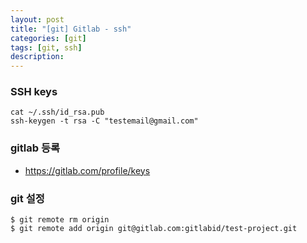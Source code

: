 ```yaml
---
layout: post
title: "[git] Gitlab - ssh"
categories: [git]
tags: [git, ssh]
description: 
---
```


### SSH keys
```
cat ~/.ssh/id_rsa.pub
ssh-keygen -t rsa -C "testemail@gmail.com"
```

### gitlab 등록
* https://gitlab.com/profile/keys

### git 설정
```
$ git remote rm origin
$ git remote add origin git@gitlab.com:gitlabid/test-project.git
```

